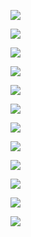 ![](https://img.shields.io/github/downloads/vineetchoudhary/AppBox-iOSAppsWirelessInstallation/2.6.1/total.svg)

![](https://img.shields.io/github/downloads/vineetchoudhary/AppBox-iOSAppsWirelessInstallation/2.6.0/total.svg)

![](https://img.shields.io/github/downloads/vineetchoudhary/AppBox-iOSAppsWirelessInstallation/2.5.0/total.svg)

![](https://img.shields.io/github/downloads/vineetchoudhary/AppBox-iOSAppsWirelessInstallation/2.3.0/total.svg)

![](https://img.shields.io/github/downloads/vineetchoudhary/AppBox-iOSAppsWirelessInstallation/2.2.0/total.svg)

![](https://img.shields.io/github/downloads/vineetchoudhary/AppBox-iOSAppsWirelessInstallation/2.1.2/total.svg)

![](https://img.shields.io/github/downloads/vineetchoudhary/AppBox-iOSAppsWirelessInstallation/2.0.2/total.svg)

![](https://img.shields.io/github/downloads/vineetchoudhary/AppBox-iOSAppsWirelessInstallation/2.0.1/total.svg)

![](https://img.shields.io/github/downloads/vineetchoudhary/AppBox-iOSAppsWirelessInstallation/1.1.2/total.svg)

![](https://img.shields.io/github/downloads/vineetchoudhary/AppBox-iOSAppsWirelessInstallation/1.1.1/total.svg)

![](https://img.shields.io/github/downloads/vineetchoudhary/AppBox-iOSAppsWirelessInstallation/1.1.0/total.svg)

![](https://img.shields.io/github/downloads/vineetchoudhary/AppBox-iOSAppsWirelessInstallation/1.0.0/total.svg)
